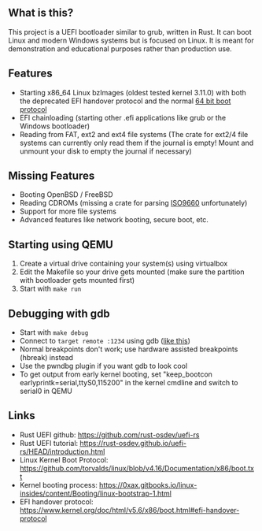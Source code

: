 ## What is this?

This project is a UEFI bootloader similar to grub, written in Rust. It can boot Linux and modern Windows systems but is focused on Linux. It is meant for demonstration and educational purposes rather than production use.

## Features
- Starting x86_64 Linux bzImages (oldest tested kernel 3.11.0) with both the deprecated EFI handover protocol and the normal [64 bit boot protocol](https://github.com/torvalds/linux/blob/v4.16/Documentation/x86/boot.txt)
- EFI chainloading (starting other .efi applications like grub or the Windows bootloader)
- Reading from FAT, ext2 and ext4 file systems (The crate for ext2/4 file systems can currently only read them if the journal is empty! Mount and unmount your disk to empty the journal if necessary)

## Missing Features

- Booting OpenBSD / FreeBSD
- Reading CDROMs (missing a crate for parsing [ISO9660](https://en.wikipedia.org/wiki/ISO_9660) unfortunately)
- Support for more file systems
- Advanced features like network booting, secure boot, etc.

## Starting using QEMU

1. Create a virtual drive containing your system(s) using virtualbox
2. Edit the Makefile so your drive gets mounted (make sure the partition with bootloader gets mounted first)
3. Start with `make run`

## Debugging with gdb

- Start with `make debug`
- Connect to `target remote :1234` using gdb ([like this](https://qemu-project.gitlab.io/qemu/system/gdb.html))
- Normal breakpoints don't work; use hardware assisted breakpoints (hbreak) instead
- Use the pwndbg plugin if you want gdb to look cool
- To get output from early kernel booting, set "keep_bootcon earlyprintk=serial,ttyS0,115200" in the kernel cmdline and switch to serial0 in QEMU

## Links

- Rust UEFI github: https://github.com/rust-osdev/uefi-rs
- Rust UEFI tutorial: https://rust-osdev.github.io/uefi-rs/HEAD/introduction.html
- Linux Kernel Boot Protocol: https://github.com/torvalds/linux/blob/v4.16/Documentation/x86/boot.txt
- Kernel booting process: https://0xax.gitbooks.io/linux-insides/content/Booting/linux-bootstrap-1.html
- EFI handover protocol: https://www.kernel.org/doc/html/v5.6/x86/boot.html#efi-handover-protocol
